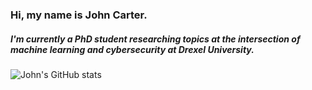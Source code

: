 ### Hi, my name is John Carter.

##### I'm currently a PhD student researching topics at the intersection of machine learning and cybersecurity at Drexel University.

![John's GitHub stats](https://github-readme-stats.vercel.app/api?username=johnmcarter&show_icons=true&theme=radical)

<!--
**johnmcarter/johnmcarter** is a ✨ _special_ ✨ repository because its `README.md` (this file) appears on your GitHub profile.

Here are some ideas to get you started:

- 🔭 I’m currently working on ...
- 🌱 I’m currently learning ...
- 👯 I’m looking to collaborate on ...
- 🤔 I’m looking for help with ...
- 💬 Ask me about ...
- 📫 How to reach me: ...
- 😄 Pronouns: ...
- ⚡ Fun fact: ...
-->
